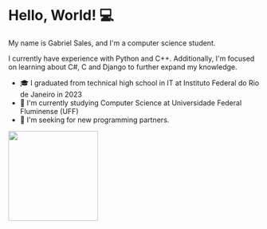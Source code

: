 # Hello, World! 💻

My name is Gabriel Sales, and I'm a computer science student.

I currently have experience with Python and C++. Additionally, I'm focused on learning about C#, C and Django to further expand my knowledge.

- 🎓 I graduated from technical high school in IT at Instituto Federal do Rio de Janeiro in 2023
- 🌱 I'm currently studying Computer Science at Universidade Federal Fluminense (UFF)
- 🤝 I'm seeking for new programming partners.

<div>
    <img height="180em" src="https://github-readme-stats.vercel.app/api/top-langs/?username=gaabpng&layout=compact&langs_count=7&theme=synthwave"/>
  </a>
</div>
